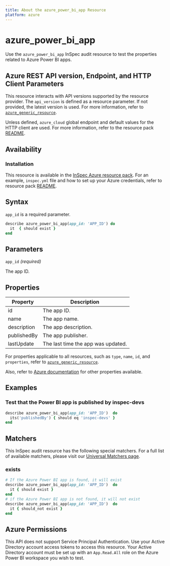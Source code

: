 ```yaml
---
title: About the azure_power_bi_app Resource
platform: azure
---
```


# azure_power_bi_app

Use the `azure_power_bi_app` InSpec audit resource to test the properties related to Azure Power BI apps.

## Azure REST API version, Endpoint, and HTTP Client Parameters

This resource interacts with API versions supported by the resource provider. The `api_version` is defined as a resource parameter.
If not provided, the latest version is used. For more information, refer to [`azure_generic_resource`](azure_generic_resource.md).

Unless defined, `azure_cloud` global endpoint and default values for the HTTP client are used. For more information, refer to the resource pack [README](../../README.md).

## Availability

### Installation

This resource is available in the [InSpec Azure resource pack](https://github.com/inspec/inspec-azure). For an example, `inspec.yml` file and how to set up your Azure credentials, refer to resource pack [README](../../README.md#Service-Principal).

## Syntax

`app_id` is a required parameter.

```ruby
describe azure_power_bi_app(app_id: 'APP_ID') do
  it  { should exist }
end
```

## Parameters

`app_id` _(required)_

The app ID.

## Properties

| Property                            | Description                                                      |
|-------------------------------------|------------------------------------------------------------------|
| id                                  | The app ID.                                                      |
| name                                | The app name.                                                    |
| description                         | The app description.                                             |
| publishedBy                         | The app publisher.                                               |
| lastUpdate                          | The last time the app was updated.                               |

For properties applicable to all resources, such as `type`, `name`, `id`, and `properties`, refer to [`azure_generic_resource`](azure_generic_resource.md#properties).

Also, refer to [Azure documentation](https://docs.microsoft.com/en-us/rest/api/power-bi/apps/get-app) for other properties available.

## Examples

### Test that the Power BI app is published by inspec-devs

```ruby
describe azure_power_bi_app(app_id: 'APP_ID')  do
  its('publishedBy') { should eq 'inspec-devs' }
end
```

## Matchers

This InSpec audit resource has the following special matchers. For a full list of available matchers, please visit our [Universal Matchers page](/inspec/matchers/).

### exists

```ruby
# If the Azure Power BI app is found, it will exist
describe azure_power_bi_app(app_id: 'APP_ID')  do
  it { should exist }
end
# if the Azure Power BI app is not found, it will not exist
describe azure_power_bi_app(app_id: 'APP_ID')  do
  it { should_not exist }
end
```

## Azure Permissions

This API does not support Service Principal Authentication. Use your Active Directory account access tokens to access this resource.
Your Active Directory account must be set up with an `App.Read.All` role on the Azure Power BI workspace you wish to test.
